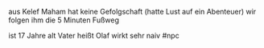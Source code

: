 aus Kelef Maham 
hat keine Gefolgschaft (hatte Lust auf ein Abenteuer) 
wir folgen ihm die 5 Minuten Fußweg

ist 17 Jahre alt 
Vater heißt Olaf 
wirkt sehr naiv
#npc